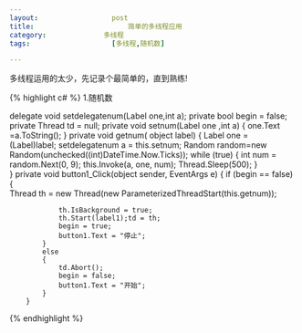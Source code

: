 ```yaml
---
layout:                  post
title:                       简单的多线程应用
category:              多线程
tags:                    [多线程,随机数]

---
```


多线程运用的太少，先记录个最简单的，直到熟练!

{% highlight c# %}
1.随机数

 delegate void setdelegatenum(Label one,int a);
        private bool begin = false;
        private Thread td = null;
        private void setnum(Label one ,int a)
        {
           one.Text =a.ToString();
        }
        private void getnum( object label)
        {
            Label one = (Label)label;
            setdelegatenum a = this.setnum;
            Random random=new Random(unchecked((int)DateTime.Now.Ticks));
            while (true)
            {
                int num = random.Next(0, 9);
                this.Invoke(a, one, num);
                Thread.Sleep(500);
            }         
        }
        private void button1_Click(object sender, EventArgs e)
        {
            if (begin == false)
            {               
                Thread th = new Thread(new ParameterizedThreadStart(this.getnum));
                
                th.IsBackground = true;
                th.Start(label1);td = th;
                begin = true;
                button1.Text = "停止";
            }
            else
            {
                td.Abort();
                begin = false;
                button1.Text = "开始";
            }
        }

{% endhighlight %}
